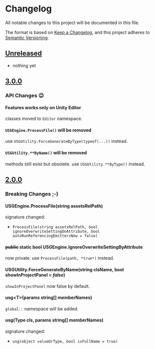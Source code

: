 # Changelog

All notable changes to this project will be documented in this file.

The format is based on [Keep a Changelog](https://keepachangelog.com/en/1.0.0/),
and this project adheres to [Semantic Versioning](https://semver.org/spec/v2.0.0.html).


## [Unreleased](https://github.com/sator-imaging/Unity-AltSourceGenerator)

- nothing yet



## [3.0.0](https://github.com/sator-imaging/Unity-AltSourceGenerator/releases/tag/v3.0.0)


### API Changes 😉

#### Features works only on Unity Editor

classes moved to `Editor` namespace.

#### `USGEngine.ProcessFile()` will be removed

use `USGUtility.ForceGenerateByType(typeof(...))` instead.

#### `USGUtility.**ByName()` will be removed

methods still exist but obsolete. use `USGUtility.**ByType()` instead.



## [2.0.0](https://github.com/sator-imaging/Unity-AltSourceGenerator/releases/tag/v2.0.0)


### Breaking Changes ;-)

#### USGEngine.ProcessFile(string assetsRelPath)

signature changed:
- `ProcessFile(string assetsRelPath, bool ignoreOverwriteSettingOnAttribute, bool autoRunReferencingEmittersNow = false)`

#### ~~public~~ static bool USGEngine.IgnoreOverwriteSettingByAttribute

now private. use `ProcessFile(path, *true*)` instead.

#### USGUtility.ForceGenerateByName(string clsName, bool showInProjectPanel = *false*)

`showInProjectPanel` now false by default.

#### usg\<T>(params string[] memberNames)

`global::` namespace will be added.

#### usg(Type cls, params string[] memberNames)

signature changed:
- `usg(object valueOrType, bool isFullName = true)`
